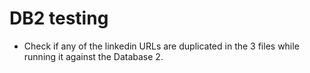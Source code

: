 # DB2 testing 

- Check if any of the linkedin URLs are duplicated in the 3 files while running it against the Database 2.
